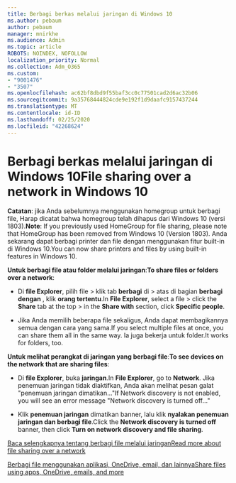 ```yaml
---
title: Berbagi berkas melalui jaringan di Windows 10
ms.author: pebaum
author: pebaum
manager: mnirkhe
ms.audience: Admin
ms.topic: article
ROBOTS: NOINDEX, NOFOLLOW
localization_priority: Normal
ms.collection: Adm_O365
ms.custom:
- "9001476"
- "3507"
ms.openlocfilehash: ac62bf8dbd9f55baf3cc0c77501cad2d6ac32b06
ms.sourcegitcommit: 9a35768444824cde9e192f1d9daafc9157437244
ms.translationtype: MT
ms.contentlocale: id-ID
ms.lasthandoff: 02/25/2020
ms.locfileid: "42268624"
---
```

# <a name="file-sharing-over-a-network-in-windows-10"></a><span data-ttu-id="9a906-102">Berbagi berkas melalui jaringan di Windows 10</span><span class="sxs-lookup"><span data-stu-id="9a906-102">File sharing over a network in Windows 10</span></span>

<span data-ttu-id="9a906-103">**Catatan**: jika Anda sebelumnya menggunakan homegroup untuk berbagi file, Harap dicatat bahwa homegroup telah dihapus dari Windows 10 (versi 1803).</span><span class="sxs-lookup"><span data-stu-id="9a906-103">**Note**: If you previously used HomeGroup for file sharing, please note that HomeGroup has been removed from Windows 10 (Version 1803).</span></span> <span data-ttu-id="9a906-104">Anda sekarang dapat berbagi printer dan file dengan menggunakan fitur built-in di Windows 10.</span><span class="sxs-lookup"><span data-stu-id="9a906-104">You can now share printers and files by using built-in features in Windows 10.</span></span>

<span data-ttu-id="9a906-105">**Untuk berbagi file atau folder melalui jaringan**:</span><span class="sxs-lookup"><span data-stu-id="9a906-105">**To share files or folders over a network**:</span></span>

- <span data-ttu-id="9a906-106">Di **file Explorer**, pilih file > klik tab **berbagi** di > atas di bagian **berbagi dengan** , klik **orang tertentu**.</span><span class="sxs-lookup"><span data-stu-id="9a906-106">In **File Explorer**, select a file > click the **Share** tab at the top > in the **Share with** section, click **Specific people**.</span></span>
          
- <span data-ttu-id="9a906-107">Jika Anda memilih beberapa file sekaligus, Anda dapat membagikannya semua dengan cara yang sama.</span><span class="sxs-lookup"><span data-stu-id="9a906-107">If you select multiple files at once, you can share them all in the same way.</span></span> <span data-ttu-id="9a906-108">Ia juga bekerja untuk folder.</span><span class="sxs-lookup"><span data-stu-id="9a906-108">It works for folders, too.</span></span>

<span data-ttu-id="9a906-109">**Untuk melihat perangkat di jaringan yang berbagi file**:</span><span class="sxs-lookup"><span data-stu-id="9a906-109">**To see devices on the network that are sharing files**:</span></span>

- <span data-ttu-id="9a906-110">Di **file Explorer**, buka **jaringan**.</span><span class="sxs-lookup"><span data-stu-id="9a906-110">In **File Explorer**, go to **Network**.</span></span> <span data-ttu-id="9a906-111">Jika penemuan jaringan tidak diaktifkan, Anda akan melihat pesan galat "penemuan jaringan dimatikan..."</span><span class="sxs-lookup"><span data-stu-id="9a906-111">If Network discovery is not enabled, you will see an error message "Network discovery is turned off..."</span></span>

- <span data-ttu-id="9a906-112">Klik **penemuan jaringan** dimatikan banner, lalu klik **nyalakan penemuan jaringan dan berbagi file**.</span><span class="sxs-lookup"><span data-stu-id="9a906-112">Click the **Network discovery is turned off** banner, then click **Turn on network discovery and file sharing**.</span></span> 
          

[<span data-ttu-id="9a906-113">Baca selengkapnya tentang berbagi file melalui jaringan</span><span class="sxs-lookup"><span data-stu-id="9a906-113">Read more about file sharing over a network</span></span>](https://support.microsoft.com/help/4092694/windows-10-file-sharing-over-a-network)

[<span data-ttu-id="9a906-114">Berbagi file menggunakan aplikasi, OneDrive, email, dan lainnya</span><span class="sxs-lookup"><span data-stu-id="9a906-114">Share files using apps, OneDrive, emails, and more</span></span>](https://support.microsoft.com/help/4027674/windows-10-share-files-in-file-explorer)
